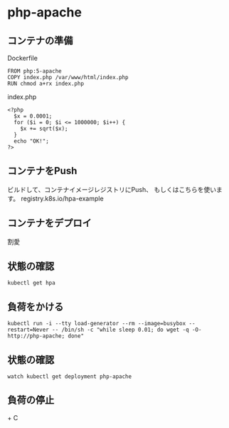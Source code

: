 # php-apache

## コンテナの準備

Dockerfile
```
FROM php:5-apache
COPY index.php /var/www/html/index.php
RUN chmod a+rx index.php
```

index.php
```
<?php
  $x = 0.0001;
  for ($i = 0; $i <= 1000000; $i++) {
    $x += sqrt($x);
  }
  echo "OK!";
?>
```

## コンテナをPush
ビルドして、コンテナイメージレジストリにPush、
もしくはこちらを使います。
registry.k8s.io/hpa-example


## コンテナをデプロイ
割愛


## 状態の確認

```
kubectl get hpa
```


## 負荷をかける
```
kubectl run -i --tty load-generator --rm --image=busybox --restart=Never -- /bin/sh -c "while sleep 0.01; do wget -q -O- http://php-apache; done"
```


## 状態の確認
```
watch kubectl get deployment php-apache
```


## 負荷の停止
<Ctrl> + C
